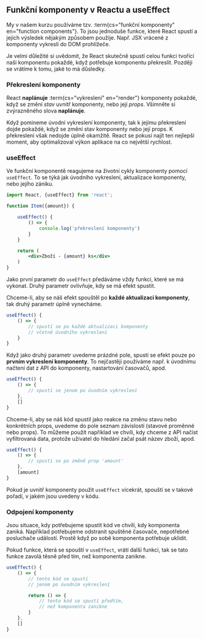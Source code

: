 ## Funkční komponenty v Reactu a useEffect

My v našem kurzu používáme tzv. :term{cs="funkční komponenty" en="function components"}. To jsou jednoduše funkce, které React spustí a jejich výsledek nějakým způsobem použije. Např. JSX vrácené z komponenty vykreslí do DOM prohlížeče.

Je velmi důležité si uvědomit, že React skutečně spustí celou funkci tvořící naši komponentu pokaždé, když potřebuje komponentu překreslit. Později se vrátíme k tomu, jaké to má důsledky.

### Překreslení komponenty

React **naplánuje** :term{cs="vykreslení" en="render"} komponenty pokaždé, když se změní *stav* uvnitř komponenty, nebo její *props*. Všimněte si zvýrazněného slova **naplánuje**.

Když pomineme úvodní vykreslení komponenty, tak k jejímu překreslení dojde pokaždé, když se změní stav komponenty nebo její props. K překreslení však nedojde úplně okamžitě. React se pokusí najít ten nejlepší moment, aby optimalizoval výkon aplikace na co největší rychlost.

### useEffect

Ve funkční komponentě reagujeme na životní cykly komponenty pomocí `useEffect`. To se týká jak úvodního vykreslení, aktualizace komponenty, nebo jejího zániku.

```jsx
import React, {useEffect} from 'react';

function Item({amount}) {

	useEffect() {
		() => {
			console.log('překreslení komponenty')
		}
	}

	return (
		<div>Zboží - {amount} ks</div>
	)
}
```

Jako první parametr do `useEffect` předáváme vždy funkci, které se má vykonat. Druhý parametr ovlivňuje, kdy se má efekt spustit.

Chceme-li, aby se náš efekt spouštěl po **každé aktualizaci komponenty**, tak druhý parametr úplně vynecháme.

```jsx
useEffect() {
	() => {
		// spustí se po každé aktualizaci komponenty
		// včetně úvodního vykreslení
	}
}
```

Když jako druhý parametr uvedeme prázdné pole, spustí se efekt pouze po **prvním vykreslení komponenty**. To nejčastěji používáme např. k úvodnímu načtení dat z API do komponenty, nastartování časovačů, apod.

```jsx
useEffect() {
	() => {
		// spustí se jenom po úvodním vykreslení
	},
	[]
}
```

Chceme-li, aby se náš kód spustil jako reakce na změnu stavu nebo konkrétních props, uvedeme do pole seznam závislostí (stavové proměnné nebo props). To můžeme použít například ve chvíli, kdy chceme z API načíst vyfiltrovaná data, protože uživatel do hledání začal psát název zboží, apod.

```jsx
useEffect() {
	() => {
		// spustí se po změně prop 'amount'
	},
	[amount]
}
```

Pokud je uvnitř komponenty použit `useEffect` vícekrát, spouští se v takové pořadí, v jakém jsou uvedeny v kódu.

### Odpojení komponenty

Jsou situace, kdy potřebujeme spustit kód ve chvíli, kdy komponenta zaniká. Například potřebujeme odstranit spuštěné časovače, nepotřebné posluchače událostí. Prostě když po sobě komponenta potřebuje uklidit.

Pokud funkce, která se spouští v `useEffect`, vrátí další funkci, tak se tato funkce zavolá těsně před tím, než komponenta zanikne.

```jsx
useEffect() {
	() => {
		// tento kód se spustí
		// jenom po úvodním vykreslení

		return () => {
			// tento kód se spustí předtím,
			// než komponenta zanikne
		}
	},
	[]
}
```
